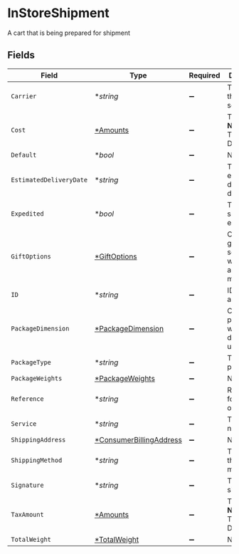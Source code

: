 # InStoreShipment

A cart that is being prepared for shipment


## Fields

| Field                                                                    | Type                                                                     | Required                                                                 | Description                                                              | Example                                                                  |
| ------------------------------------------------------------------------ | ------------------------------------------------------------------------ | ------------------------------------------------------------------------ | ------------------------------------------------------------------------ | ------------------------------------------------------------------------ |
| `Carrier`                                                                | **string*                                                                | :heavy_minus_sign:                                                       | The name of the carrier selected.                                        | FedEx                                                                    |
| `Cost`                                                                   | [*Amounts](../../models/shared/amounts.md)                               | :heavy_minus_sign:                                                       | The amount. **Nullable** for Transactions Details.                       |                                                                          |
| `Default`                                                                | **bool*                                                                  | :heavy_minus_sign:                                                       | N/A                                                                      | false                                                                    |
| `EstimatedDeliveryDate`                                                  | **string*                                                                | :heavy_minus_sign:                                                       | The estimated delivery date.                                             | 08-30-2022                                                               |
| `Expedited`                                                              | **bool*                                                                  | :heavy_minus_sign:                                                       | True if shipment is expedited.                                           | false                                                                    |
| `GiftOptions`                                                            | [*GiftOptions](../../models/shared/giftoptions.md)                       | :heavy_minus_sign:                                                       | Contains the gift option settings for wrapping and custom messages.      |                                                                          |
| `ID`                                                                     | **string*                                                                | :heavy_minus_sign:                                                       | ID for billing address                                                   | addres-1                                                                 |
| `PackageDimension`                                                       | [*PackageDimension](../../models/shared/packagedimension.md)             | :heavy_minus_sign:                                                       | Contains the package's width, eight, depth, and unit details.            |                                                                          |
| `PackageType`                                                            | **string*                                                                | :heavy_minus_sign:                                                       | The type of package.                                                     | A big package.                                                           |
| `PackageWeights`                                                         | [*PackageWeights](../../models/shared/packageweights.md)                 | :heavy_minus_sign:                                                       | N/A                                                                      |                                                                          |
| `Reference`                                                              | **string*                                                                | :heavy_minus_sign:                                                       | Reference for the object.                                                | 1123                                                                     |
| `Service`                                                                | **string*                                                                | :heavy_minus_sign:                                                       | The service name.                                                        | Option 1                                                                 |
| `ShippingAddress`                                                        | [*ConsumerBillingAddress](../../models/shared/consumerbillingaddress.md) | :heavy_minus_sign:                                                       | N/A                                                                      |                                                                          |
| `ShippingMethod`                                                         | **string*                                                                | :heavy_minus_sign:                                                       | The name of the shipping method.                                         | Unknown                                                                  |
| `Signature`                                                              | **string*                                                                | :heavy_minus_sign:                                                       | The signature.                                                           | a1B2s3dC4f5g5D6hj6E7k8F9l0                                               |
| `TaxAmount`                                                              | [*Amounts](../../models/shared/amounts.md)                               | :heavy_minus_sign:                                                       | The amount. **Nullable** for Transactions Details.                       |                                                                          |
| `TotalWeight`                                                            | [*TotalWeight](../../models/shared/totalweight.md)                       | :heavy_minus_sign:                                                       | N/A                                                                      |                                                                          |